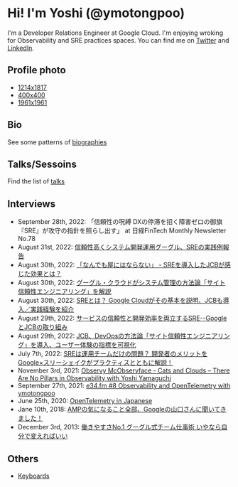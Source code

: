 # Hi! I'm Yoshi (@ymotongpoo)

I'm a Developer Relations Engineer at Google Cloud. I'm enjoying wroking for Observability and SRE practices spaces. You can find me on [Twitter](https://twitter.com/ymotongpoo) and [LinkedIn](https://www.linkedin.com/in/yoshifumiyamaguchi/).

## Profile photo

* [1214x1817](https://github.com/ymotongpoo/ymotongpoo/blob/master/yoshifumi_1214x1817.jpg)
* [400x400](https://github.com/ymotongpoo/ymotongpoo/blob/master/yoshfiumi_400x400.jpg)
* [1961x1961](https://github.com/ymotongpoo/ymotongpoo/blob/master/yoshifumi_1961x1961.jpg)

## Bio

See some patterns of [biographies](https://github.com/ymotongpoo/ymotongpoo/blob/master/biography.md)

## Talks/Sessoins

Find the list of [talks](https://github.com/ymotongpoo/ymotongpoo/blob/master/talks.md)

## Interviews

* September 28th, 2022: 「信頼性の呪縛 DXの停滞を招く障害ゼロの御旗 『SRE』が攻守の指針を照らし出す」 at 日経FinTech Monthly Newsletter No.78
* August 31st, 2022: [信頼性高くシステム開発運用グーグル、SREの実践例報告](https://dempa-digital.com/article/349020)
* August 30th, 2022: [「なんでも屋にはならない」 - SREを導入したJCBが感じた効果とは？](https://news.mynavi.jp/techplus/article/20220830-2438301/)
* August 30th, 2022: [グーグル・クラウドがシステム管理の方法論「サイト信頼性エンジニアリング」を解説](https://cloud.watch.impress.co.jp/docs/news/1435726.html)
* August 30th, 2022: [SREとは？ Google Cloudがその基本を説明、JCBも導入／実践経験を紹介](https://ascii.jp/elem/000/004/103/4103386/)
* August 29th, 2022: [サービスの信頼性と開発効率を両立するSRE--GoogleとJCBの取り組み](https://japan.zdnet.com/article/35192472/)
* August 29th, 2022: [JCB、DevOpsの方法論「サイト信頼性エンジニアリング」を導入、ユーザー体験の指標を可視化](https://it.impress.co.jp/articles/-/23693)
* July 7th, 2022: [SREは運用チームだけの問題？ 開発者のメリットをGoogle×スリーシェイクがプラクティスとともに解説！](https://codezine.jp/article/detail/16020)
* November 3rd, 2021: [Observy McObservface - Cats and Clouds – There Are No Pillars in Observability with Yoshi Yamaguchi](https://dev.to/newrelic/cats-and-clouds-there-are-no-pillars-in-observability-with-yoshi-yamaguchi-2epo)
* September 27th, 2021: [e34.fm #8 Observability and OpenTelemetry with ymotongpoo](https://e34.fm/8/)
* June 25th, 2020: [OpenTelemetry in Japanese](https://medium.com/opentelemetry/opentelemetry-in-japanese-84d39387e99b)
* Jane 10th, 2018: [AMPの気になること全部、Googleの山口さんに聞いてきました！](https://html5experts.jp/shumpei-shiraishi/24795/)
* December 3rd, 2013: [働きやすさNo.1 グーグル式チーム仕事術 いやなら自分で変えればいい](https://toyokeizai.net/articles/-/24976)

## Others

* [Keyboards](https://github.com/ymotongpoo/ymotongpoo/blob/master/keyboards.md)

